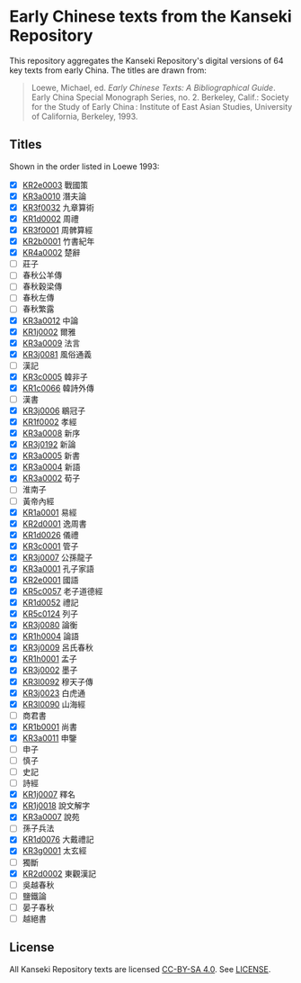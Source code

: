 # Early Chinese texts from the Kanseki Repository
This repository aggregates the Kanseki Repository's digital versions of 64 key texts from early China. The titles are drawn from:

> Loewe, Michael, ed. _Early Chinese Texts: A Bibliographical Guide_. Early China Special Monograph Series, no. 2. Berkeley, Calif.: Society for the Study of Early China : Institute of East Asian Studies, University of California, Berkeley, 1993.

## Titles
Shown in the order listed in Loewe 1993:

- [x] [KR2e0003](txt/KR2e0003) 戰國策
- [x] [KR3a0010](txt/KR3a0010) 潛夫論
- [x] [KR3f0032](txt/KR3f0032) 九章算術
- [x] [KR1d0002](txt/KR1d0002) 周禮
- [x] [KR3f0001](txt/KR3f0001) 周髀算經
- [x] [KR2b0001](txt/KR2b0001) 竹書紀年
- [x] [KR4a0002](txt/KR4a0002) 楚辭
- [ ] 莊子
- [ ] 春秋公羊傳
- [ ] 春秋穀梁傳
- [ ] 春秋左傳
- [ ] 春秋繁露
- [x] [KR3a0012](txt/KR3a0012) 中論
- [x] [KR1j0002](txt/KR1j0002) 爾雅
- [x] [KR3a0009](txt/KR3a0009) 法言
- [x] [KR3j0081](txt/KR3j0081) 風俗通義
- [ ] 漢記
- [x] [KR3c0005](txt/KR3c0005) 韓非子
- [x] [KR1c0066](txt/KR1c0066) 韓詩外傳
- [ ] 漢書
- [x] [KR3j0006](txt/KR3j0006) 鶡冠子
- [x] [KR1f0002](txt/KR1f0002) 孝經
- [x] [KR3a0008](txt/KR3a0008) 新序
- [x] [KR3j0192](txt/KR3j0192) 新論
- [x] [KR3a0005](txt/KR3a0005) 新書
- [x] [KR3a0004](txt/KR3a0004) 新語
- [x] [KR3a0002](txt/KR3a0002) 荀子
- [ ] 淮南子
- [ ] 黃帝內經
- [x] [KR1a0001](txt/KR1a0001) 易經
- [x] [KR2d0001](txt/KR2d0001) 逸周書
- [x] [KR1d0026](txt/KR1d0026) 儀禮
- [x] [KR3c0001](txt/KR3c0001) 管子
- [x] [KR3j0007](txt/KR3j0007) 公孫龍子
- [x] [KR3a0001](txt/KR3a0001) 孔子家語
- [x] [KR2e0001](txt/KR2e0001) 國語
- [x] [KR5c0057](txt/KR5c0057) 老子道德經
- [x] [KR1d0052](txt/KR1d0052) 禮記
- [x] [KR5c0124](txt/KR5c0124) 列子
- [x] [KR3j0080](txt/KR3j0080) 論衡
- [x] [KR1h0004](txt/KR1h0004) 論語
- [x] [KR3j0009](txt/KR3j0009) 呂氏春秋
- [x] [KR1h0001](txt/KR1h0001) 孟子
- [x] [KR3j0002](txt/KR3j0002) 墨子
- [x] [KR3l0092](txt/KR3l0092) 穆天子傳
- [x] [KR3j0023](txt/KR3j0023) 白虎通
- [x] [KR3l0090](txt/KR3l0090) 山海經
- [ ] 商君書
- [x] [KR1b0001](txt/KR1b0001) 尚書
- [x] [KR3a0011](txt/KR3a0011) 申鑒
- [ ] 申子
- [ ] 慎子
- [ ] 史記
- [ ] 詩經
- [x] [KR1j0007](txt/KR1j0007) 釋名
- [x] [KR1j0018](txt/KR1j0018) 說文解字
- [x] [KR3a0007](txt/KR3a0007) 說苑
- [ ] 孫子兵法
- [x] [KR1d0076](txt/KR1d0076) 大戴禮記
- [x] [KR3g0001](txt/KR3g0001) 太玄經
- [ ] 獨斷
- [x] [KR2d0002](txt/KR2d0002) 東觀漢記
- [ ] 吳越春秋
- [ ] 鹽鐵論
- [ ] 晏子春秋
- [ ] 越絕書

## License
All Kanseki Repository texts are licensed [CC-BY-SA 4.0](https://creativecommons.org/licenses/by-sa/4.0/legalcode). See [LICENSE](LICENSE).
